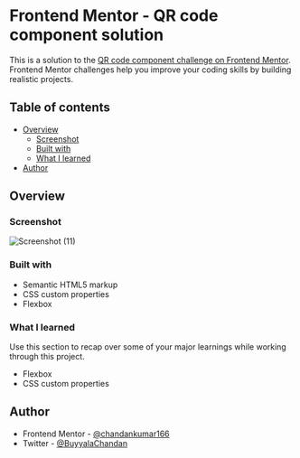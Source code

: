 # Frontend Mentor - QR code component solution

This is a solution to the [QR code component challenge on Frontend Mentor](https://www.frontendmentor.io/challenges/qr-code-component-iux_sIO_H). Frontend Mentor challenges help you improve your coding skills by building realistic projects. 

## Table of contents

- [Overview](#overview)
  - [Screenshot](#screenshot)
  - [Built with](#built-with)
  - [What I learned](#what-i-learned)
- [Author](#author)


## Overview

### Screenshot
![Screenshot (11)](https://github.com/chandankumar166/frontendmentor-challenges/assets/81727986/1bbb6e3a-086f-469e-8fc8-409ec911d099)


### Built with

- Semantic HTML5 markup
- CSS custom properties
- Flexbox

### What I learned

Use this section to recap over some of your major learnings while working through this project.
- Flexbox
- CSS custom properties

## Author

- Frontend Mentor - [@chandankumar166](https://www.frontendmentor.io/profile/chandankumar166)
- Twitter - [@BuyyalaChandan](https://www.twitter.com/BuyyalaChandan)


